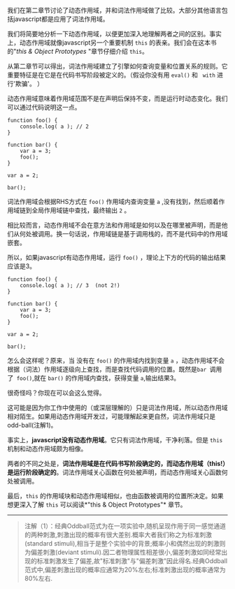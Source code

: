 我们在第二章节讨论了动态作用域，并和词法作用域做了比较。大部分其他语言包括javascript都是应用了词法作用域。

我们将简要地分析一下动态作用域，以便更加深入地理解两者之间的区别。事实上，动态作用域就像javascript另一个重要机制 ```this``` 的表亲。我们会在这本书的"*this & Object Prototypes* "章节仔细介绍 ```this```。

从第二章节可以得出，词法作用域建立了引擎如何查询变量和位置关系的规则。它重要特征是在它是在代码书写阶段被定义的。（假设你没有用 ```eval()``` 和 ``` with``` 进行'欺骗'。 ）

动态作用域意味着作用域范围不是在声明后保持不变，而是运行时动态变化。我们可以通过代码说明这一点。
```
function foo() {
	console.log( a ); // 2
}

function bar() {
	var a = 3;
	foo();
}

var a = 2;

bar();
```
  词法作用域会根据RHS方式在 ```foo()``` 作用域内查询变量 ```a``` ,没有找到，然后顺着作用域链到全局作用域链中查找，最终输出 ```2``` 。
  
  相比较而言，动态作用域不会在意方法和作用域是如何以及在哪里被声明，而是他们从何处被调用。换一句话说，作用域链是基于调用栈的，而不是代码中的作用域嵌套。
  
  所以，如果javascript有动态作用域，运行  ```foo()``` ，理论上下方的代码的输出结果应该是3。
```
function foo() {
	console.log( a ); // 3  (not 2!)
}

function bar() {
	var a = 3;
	foo();
}

var a = 2;

bar();
```
怎么会这样呢？原来，当 没有在 ```foo()``` 的作用域内找到变量 ```a``` ，动态作用域不会根据（词法）作用域逐级向上查找，而是查找代码调用的位置。既然是```bar ```调用了``` foo()```,就在 ```bar()``` 的作用域内查找，获得变量 ```a```,输出结果3。

很奇怪吗？你现在可以会这么觉得。

这可能是因为你工作中使用的（或深层理解的）只是词法作用域，所以动态作用域相对陌生。如果用动态作用域开发过，可能理解起来更自然，词法作用域只是odd-ball(注解1)。

事实上，**javascript没有动态作用域**。它只有词法作用域，干净利落。但是 ```this``` 机制和动态作用域颇为相像。

两者的不同之处是，**词法作用域是在代码书写阶段确定的，而动态作用域（this!）是运行阶段确定的**。词法作用域关心函数在何处被声明，而动态作用域关心函数何处被调用。

最后，```this``` 的作用域块和动态作用域相似，也由函数被调用的位置所决定。如果想更深入了解 ```this``` 可以阅读*"this & Object Prototypes"* 章节。


----------


>注解（1）：经典Oddball范式为在一项实验中,随机呈现作用于同一感觉通道的两种刺激,刺激出现的概率有很大差别.概率大者我们称之为标准刺激(standard stimuli),相当于是整个实验中的背景;概率小和偶然出现的刺激则为偏差刺激(deviant stimuli).因二者物理属性相差很小,偏差刺激如同经常出现的标准刺激发生了偏差,故"标准刺激"与"偏差刺激"因此得名.经典Oddball范式中,偏差刺激出现的概率应通常为20%左右;标准刺激出现的概率通常为80%左右.